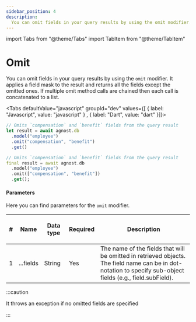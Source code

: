 ```yaml
---
sidebar_position: 4
description:
  You can omit fields in your query results by using the omit modifier.
---
```


import Tabs from "@theme/Tabs"
import TabItem from "@theme/TabItem"

# Omit

You can omit fields in your query results by using the `omit` modifier. It
applies a field mask to the result and returns all the fields except the omitted
ones. If multiple omit method calls are chained then each call is concatenated
to a list.

<Tabs defaultValue="javascript" groupId="dev" values={[ { label: "Javascript", value: "javascript" } , { label: "Dart", value: "dart" }]}>


<TabItem value="javascript">


```js
// Omits `compensation` and `benefit` fields from the query result
let result = await agnost.db
  .model("employee")
  .omit("compensation", "benefit")
  .get()
```

</TabItem>


<TabItem value="dart">


```dart
// Omits `compensation` and `benefit` fields from the query result
final result = await agnost.db
  .model("employee")
  .omit(["compensation", "benefit"])
  .get();
```

</TabItem>


</Tabs>


#### Parameters

Here you can find parameters for the `omit` modifier.

| #   | <p><strong>Name</strong></p> | <p><strong>Data type</strong></p> | <p><strong>Required</strong></p> | <p><strong>Description </strong></p>                                                                                                                               |
| --- | ---------------------------- | --------------------------------- | -------------------------------- | ------------------------------------------------------------------------------------------------------------------------------------------------------------------ |
| 1   | ...fields                    | String                            | Yes                              | The name of the fields that will be omitted in retrieved objects. <br/> The field name can be in dot-notation to specify sub-object fields (e.g., field.subField). |

:::caution

It throws an exception if no omitted fields are specified

:::
